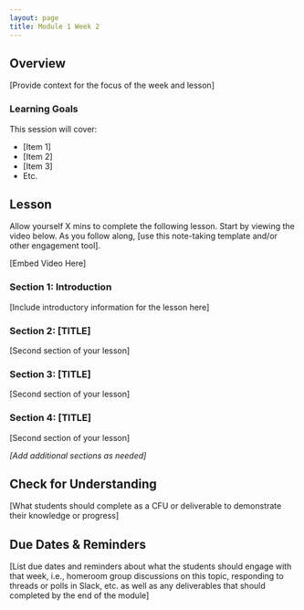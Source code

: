 ```yaml
---
layout: page
title: Module 1 Week 2
---
```


## Overview
[Provide context for the focus of the week and lesson]

### Learning Goals
This session will cover:

* [Item 1]
* [Item 2]
* [Item 3]
* Etc.

## Lesson 
Allow yourself X mins to complete the following lesson. Start by viewing the video below. As you follow along, [use this note-taking template and/or other engagement tool].

[Embed Video Here]

### Section 1: Introduction 
[Include introductory information for the lesson here]

### Section 2: [TITLE]
[Second section of your lesson]

### Section 3: [TITLE]
[Second section of your lesson]

### Section 4: [TITLE]
[Second section of your lesson]

*[Add additional sections as needed]* 

## Check for Understanding
[What students should complete as a CFU or deliverable to demonstrate their knowledge or progress]

## Due Dates & Reminders
[List due dates and reminders about what the students should engage with that week, i.e., homeroom group discussions on this topic, responding to threads or polls in Slack, etc. as well as any deliverables that should completed by the end of the module]
